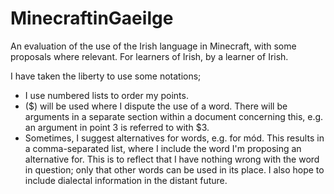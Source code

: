 # MinecraftinGaeilge
An evaluation of the use of the Irish language in Minecraft, with some proposals where relevant. For learners of Irish, by a learner of Irish.


I have taken the liberty to use some notations;

- I use numbered lists to order my points.
- ($) will be used where I dispute the use of a word. There will be arguments in a separate section within a document concerning this, e.g. an argument in point 3 is referred to with $3.
- Sometimes, I suggest alternatives for words, e.g. for mód. This results in a comma-separated list, where I include the word I'm proposing an alternative for. This is to reflect that I have nothing wrong with the word in question; only that other words can be used in its place. I also hope to include dialectal information in the distant future.
